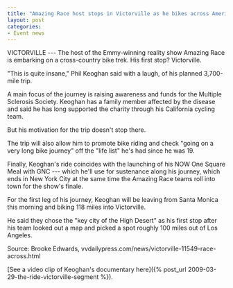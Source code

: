 ```yaml
---
title: "Amazing Race host stops in Victorville as he bikes across America"
layout: post
categories:
- Event news
---
```


VICTORVILLE --- The host of the Emmy-winning reality show Amazing Race is embarking on a cross-country bike trek. His first stop? Victorville.

"This is quite insane," Phil Keoghan said with a laugh, of his planned 3,700-mile trip.

A main focus of the journey is raising awareness and funds for the Multiple Sclerosis Society. Keoghan has a family member affected by the disease and said he has long supported the charity through his California cycling team.

But his motivation for the trip doesn't stop there.

The trip will also allow him to promote bike riding and check "going on a very long bike journey" off the "life list" he's had since he was 19.

Finally, Keoghan's ride coincides with the launching of his NOW One Square Meal with GNC --- which he'll use for sustenance along his journey, which ends in New York City at the same time the Amazing Race teams roll into town for the show's finale.

For the first leg of his journey, Keoghan will be leaving from Santa Monica this morning and biking 118 miles into Victorville.

He said they chose the "key city of the High Desert" as his first stop after his team looked out a map and picked a spot roughly 100 miles out of Los Angeles.

Source: Brooke Edwards, vvdailypress.com/news/victorville-11549-race-across.html

[See a video clip of Keoghan's documentary here]({% post_url 2009-03-29-the-ride-victorville-segment %}).
